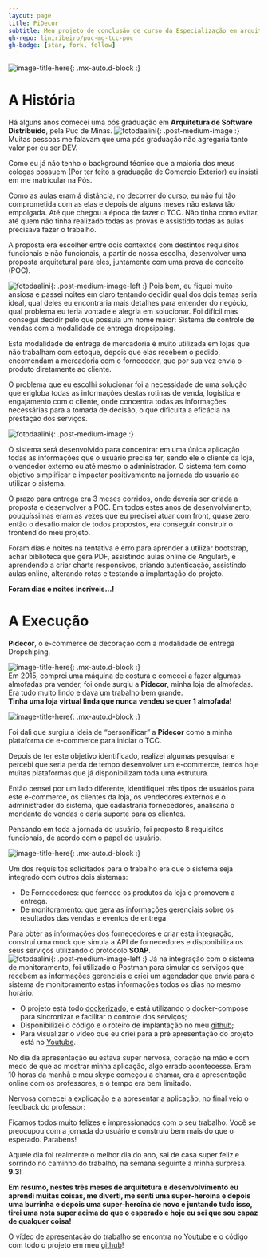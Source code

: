 ```yaml
---
layout: page
title: PiDecor
subtitle: Meu projeto de conclusão de curso da Especialização em arquitetura de Software pela PUC de Minas
gh-repo: liniribeiro/puc-mg-tcc-poc
gh-badge: [star, fork, follow]
---
```

![image-title-here](/assets/posts/pidecor/pidecor.png){: .mx-auto.d-block :}


# A História

Há alguns anos comecei uma pós graduação em **Arquitetura de Software Distribuído**, pela Puc de Minas.
![fotodaalini](/assets/posts/pidecor/tcc1.png){: .post-medium-image :}
Muitas pessoas me falavam que uma pós graduação não agregaria tanto valor por eu ser DEV.

Como eu já não tenho o background técnico que a maioria dos meus colegas possuem (Por ter feito a graduação de Comercio Exterior) eu insisti em me matricular na Pós.

Como as aulas eram á distância, no decorrer do curso, eu não fui tão comprometida com as elas e depois de alguns meses não estava tão empolgada. Até que chegou a época de fazer o TCC. Não tinha como evitar, até quem não tinha realizado todas as provas e assistido todas as aulas precisava fazer o trabalho.

A proposta era escolher entre dois contextos com destintos requisitos funcionais e não funcionais, a partir de nossa escolha, desenvolver uma proposta arquitetural para eles, juntamente com uma prova de conceito (POC). <br>

![fotodaalini](/assets/posts/pidecor/window.png){: .post-medium-image-left :}
Pois bem, eu fiquei muito ansiosa e passei noites em claro tentando decidir qual dos dois temas seria ideal, qual deles eu encontraria mais detalhes para entender do negócio, qual problema eu teria vontade e alegria em solucionar. Foi difícil mas consegui decidir pelo que possuía um nome maior: Sistema de controle de vendas com a modalidade de entrega dropsipping.

Esta modalidade de entrega de mercadoria é muito utilizada em lojas que não trabalham com estoque, depois que elas recebem o pedido, encomendam a mercadoria com o fornecedor, que por sua vez envia o produto diretamente ao cliente.

O problema que eu escolhi solucionar foi a necessidade de uma solução que engloba todas as informações destas rotinas de venda, logística e engajamento com o cliente, onde concentra todas as informações necessárias para a tomada de decisão, o que dificulta a eficácia na prestação dos serviços.

![fotodaalini](/assets/posts/pidecor/dog.png){: .post-medium-image :}

O sistema será desenvolvido para concentrar em uma única aplicação todas as informações que o usuário precisa ter, sendo ele o cliente da loja, o vendedor externo ou até mesmo o administrador. O sistema tem como objetivo simplificar e impactar positivamente na jornada do usuário ao utilizar o sistema.<br>

O prazo para entrega era 3 meses corridos, onde deveria ser criada a proposta e desenvolver a POC. Em todos estes anos de desenvolvimento, pouquíssimas eram as vezes que eu precisei atuar com front, quase zero, então o desafio maior de todos propostos, era conseguir construir o frontend do meu projeto.

Foram dias e noites na tentativa e erro para aprender a utilizar bootstrap, achar biblioteca que gera PDF, assistindo aulas online de Angular5, e aprendendo a criar charts responsivos, criando autenticação, assistindo aulas online, alterando rotas e testando a implantação do projeto.

**Foram dias e noites incríveis…!**
<br>

# A Execução


**Pidecor**, o e-commerce de decoração com a modalidade de entrega Dropshiping.

![image-title-here](/assets/posts/pidecor/Pidecor1.jpg){: .mx-auto.d-block :}
<br>
Em 2015, comprei uma máquina de costura e comecei a fazer algumas almofadas pra vender, foi onde surgiu a **Pidecor**, minha loja de almofadas. 
Era tudo muito lindo e dava um trabalho bem grande.<br>
**Tinha uma loja virtual linda que nunca vendeu se quer 1 almofada!**

![image-title-here](/assets/posts/pidecor/pidecor2.png){: .mx-auto.d-block :}

Foi dali que surgiu a ideia de “personificar” a **Pidecor** como a minha plataforma de e-commerce para iniciar o TCC.<br>

Depois de ter este objetivo identificado, realizei algumas pesquisar e percebi que seria perda de tempo desenvolver um e-commerce, temos hoje muitas plataformas que já disponibilizam toda uma estrutura.

Então pensei por um lado diferente, identifiquei três tipos de usuários para este e-commerce, os clientes da loja, os vendedores externos e o administrador do sistema, que cadastraria fornecedores, analisaria o mondante de vendas e daria suporte para os clientes.

Pensando em toda a jornada do usuário, foi proposto 8 requisitos funcionais, de acordo com o papel do usuário.

![image-title-here](/assets/posts/pidecor/requisitos-pidecor.gif){: .mx-auto.d-block :}

Um dos requisitos  solicitados para o trabalho era que o sistema seja integrado com outros dois sistemas:
- De Fornecedores: que fornece os produtos da loja e promovem a entrega.
- De monitoramento: que gera as informações gerenciais sobre os resultados das vendas e eventos de entrega.


Para obter as informações dos fornecedores e criar esta integração, construí uma mock que simula a API de fornecedores e disponibiliza os seus serviços utilizando o protocolo **SOAP**.<br>
![fotodaalini](/assets/posts/pidecor/plants.png){: .post-medium-image-left :}
Já na integração com o sistema de monitoramento, foi utilizado o Postman para simular os serviços que recebem as informações gerenciais e criei um agendador que envia para o sistema de monitoramento estas informações todos os dias no mesmo horário.

- O projeto está todo [dockerizado](https://hub.docker.com/repository/docker/aliniribeiroo/pidecor-admin), e está utilizando o docker-compose para sincronizar e facilitar o controle dos serviços;
- Disponibilizei o código e o roteiro de implantação no meu [github](https://github.com/liniribeiro/pidecor);
- Para visualizar o vídeo que eu criei para a pré apresentação do projeto está no [Youtube](https://www.youtube.com/watch?v=Hv1tI7ID35c).

No dia da apresentação eu estava super nervosa, coração na mão e com medo de que ao mostrar minha aplicação, algo errado acontecesse. Eram 10 horas da manhã e meu skype começou  a chamar, era a apresentação online com os professores, e o tempo era bem limitado.

Nervosa comecei a explicação e a apresentar a aplicação, no final veio o feedback do professor:

Ficamos todos muito felizes e impressionados com o seu trabalho. Você se preocupou com a jornada do usuário e construiu bem mais do que o esperado. Parabéns!

Aquele dia foi realmente o melhor dia do ano, sai de casa super feliz e sorrindo no caminho do trabalho, na semana seguinte a minha surpresa. **9.3**!

**Em resumo, nestes três meses de arquitetura e desenvolvimento eu aprendi muitas coisas, me diverti, me senti uma super-heroína e depois uma burrinha e depois uma super-heroína de novo e juntando tudo isso, tirei uma nota super acima do que o esperado e hoje eu sei que sou capaz de qualquer coisa!** 

O vídeo de apresentação do trabalho se encontra no [Youtube](https://www.youtube.com/watch?v=Hv1tI7ID35c) e o código com todo o projeto em meu [github](https://github.com/liniribeiro/puc-mg-tcc-poc)! 